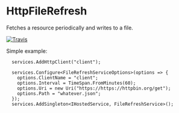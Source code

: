 # HttpFileRefresh
Fetches a resource periodically and writes to a file.

[![Travis](https://travis-ci.org/dave-hillier/HttpFileRefresh.svg?branch=master)](https://travis-ci.org/dave-hillier/HttpFileRefresh)

Simple example:

```
  services.AddHttpClient("client");
  
  services.Configure<FileRefreshServiceOptions>(options => {
    options.ClientName = "client";
    options.Interval = TimeSpan.FromMinutes(60);
    options.Uri = new Uri("https://https://httpbin.org/get");
    options.Path = "whatever.json";
  });
  services.AddSingleton<IHostedService, FileRefreshService>();
```
